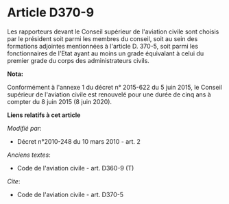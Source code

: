 # Article D370-9

Les rapporteurs devant le Conseil supérieur de l'aviation civile sont choisis par le président soit parmi les membres du
conseil, soit au sein des formations adjointes mentionnées à l'article D. 370-5, soit parmi les fonctionnaires de l'Etat
ayant au moins un grade équivalant à celui du premier grade du corps des administrateurs civils.

**Nota:**

Conformément à l'annexe 1 du décret n° 2015-622 du 5 juin 2015, le Conseil supérieur de l'aviation civile est renouvelé pour
une durée de cinq ans à compter du 8 juin 2015 (8 juin 2020).

**Liens relatifs à cet article**

_Modifié par_:

  - Décret n°2010-248 du 10 mars 2010 - art. 2

_Anciens textes_:

  - Code de l'aviation civile - art. D360-9 (T)

_Cite_:

  - Code de l'aviation civile - art. D370-5
